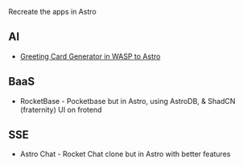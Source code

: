 Recreate the apps in Astro 
## AI
- [Greeting Card Generator in WASP to Astro](https://dev.to/wasp/wasp-x-supabase-smokin-hot-full-stack-combo-ioe?ref=dailydev)


## BaaS
- RocketBase - Pocketbase but in Astro, using AstroDB, & ShadCN (fraternity) UI on frotend

## SSE
- Astro Chat - Rocket Chat clone but in Astro with better features